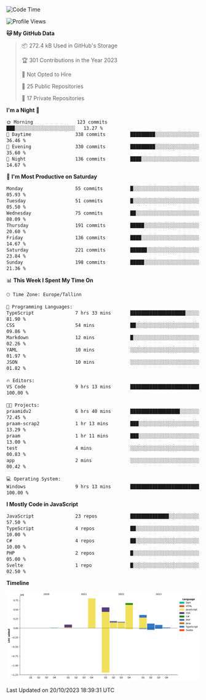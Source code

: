 <!--START_SECTION:waka-->
![Code Time](http://img.shields.io/badge/Code%20Time-420%20hrs%2020%20mins-blue)

![Profile Views](http://img.shields.io/badge/Profile%20Views-1-blue)

**🐱 My GitHub Data** 

> 📦 272.4 kB Used in GitHub's Storage 
 > 
> 🏆 301 Contributions in the Year 2023
 > 
> 🚫 Not Opted to Hire
 > 
> 📜 25 Public Repositories 
 > 
> 🔑 17 Private Repositories 
 > 
**I'm a Night 🦉** 

```text
🌞 Morning                123 commits         ███░░░░░░░░░░░░░░░░░░░░░░   13.27 % 
🌆 Daytime                338 commits         █████████░░░░░░░░░░░░░░░░   36.46 % 
🌃 Evening                330 commits         █████████░░░░░░░░░░░░░░░░   35.60 % 
🌙 Night                  136 commits         ████░░░░░░░░░░░░░░░░░░░░░   14.67 % 
```
📅 **I'm Most Productive on Saturday** 

```text
Monday                   55 commits          █░░░░░░░░░░░░░░░░░░░░░░░░   05.93 % 
Tuesday                  51 commits          █░░░░░░░░░░░░░░░░░░░░░░░░   05.50 % 
Wednesday                75 commits          ██░░░░░░░░░░░░░░░░░░░░░░░   08.09 % 
Thursday                 191 commits         █████░░░░░░░░░░░░░░░░░░░░   20.60 % 
Friday                   136 commits         ████░░░░░░░░░░░░░░░░░░░░░   14.67 % 
Saturday                 221 commits         ██████░░░░░░░░░░░░░░░░░░░   23.84 % 
Sunday                   198 commits         █████░░░░░░░░░░░░░░░░░░░░   21.36 % 
```


📊 **This Week I Spent My Time On** 

```text
🕑︎ Time Zone: Europe/Tallinn

💬 Programming Languages: 
TypeScript               7 hrs 33 mins       ████████████████████░░░░░   81.90 % 
CSS                      54 mins             ██░░░░░░░░░░░░░░░░░░░░░░░   09.86 % 
Markdown                 12 mins             █░░░░░░░░░░░░░░░░░░░░░░░░   02.26 % 
YAML                     10 mins             ░░░░░░░░░░░░░░░░░░░░░░░░░   01.97 % 
JSON                     10 mins             ░░░░░░░░░░░░░░░░░░░░░░░░░   01.82 % 

🔥 Editors: 
VS Code                  9 hrs 13 mins       █████████████████████████   100.00 % 

🐱‍💻 Projects: 
praamidv2                6 hrs 40 mins       ██████████████████░░░░░░░   72.45 % 
praam-scrap2             1 hr 13 mins        ███░░░░░░░░░░░░░░░░░░░░░░   13.29 % 
praam                    1 hr 11 mins        ███░░░░░░░░░░░░░░░░░░░░░░   13.00 % 
test                     4 mins              ░░░░░░░░░░░░░░░░░░░░░░░░░   00.83 % 
app                      2 mins              ░░░░░░░░░░░░░░░░░░░░░░░░░   00.42 % 

💻 Operating System: 
Windows                  9 hrs 13 mins       █████████████████████████   100.00 % 
```

**I Mostly Code in JavaScript** 

```text
JavaScript               23 repos            ██████████████░░░░░░░░░░░   57.50 % 
TypeScript               4 repos             ██░░░░░░░░░░░░░░░░░░░░░░░   10.00 % 
C#                       4 repos             ██░░░░░░░░░░░░░░░░░░░░░░░   10.00 % 
PHP                      2 repos             █░░░░░░░░░░░░░░░░░░░░░░░░   05.00 % 
Svelte                   1 repo              █░░░░░░░░░░░░░░░░░░░░░░░░   02.50 % 
```



**Timeline**

![Lines of Code chart](https://raw.githubusercontent.com/Piilu/Piilu/main/assets/bar_graph.png)


 Last Updated on 20/10/2023 18:39:31 UTC
<!--END_SECTION:waka-->